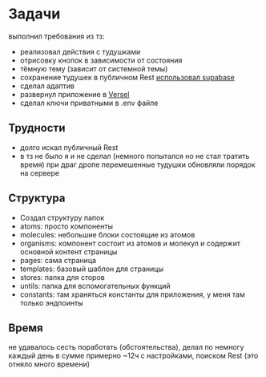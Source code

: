# Задачи
  выполнил требования из тз:
  - реализовал действия с тудушками
  - отрисовку кнопок в зависимости от состояния
  - тёмную тему (зависит от системной темы)
  - сохранение тудушек в публичном Rest [использовал supabase](https://supabase.com/docs)
  - сделал адаптив
  - развернул приложение в [Versel](https://t-todo-six.vercel.app/)
  - сделал ключи приватными в .env файле
  
## Трудности
  - долго искал публичный Rest
  - в тз не было я и не сделал (немного попытался но не стал тратить время) при драг дропе перемешенные тудушки обновляли порядок на сервере

## Структура
  - Создал структуру папок
  - atoms: просто компоненты
  - molecules: небольшие блоки состоящие из атомов
  - organisms: компонент состоит из атомов и молекул и содержит основной контент страницы
  - pages: сама страница
  - templates: базовый шаблон для страницы
  - stores: папка для сторов
  - untils: папка для вспомогательных функций
  - constants: там храняться константы для приложения, у меня там только эндпоинты

## Время
  не удавалось сесть поработать (обстоятельства), делал по немногу каждый день в сумме примерно ~12ч с настройками, поиском Rest (это отняло много времени)
